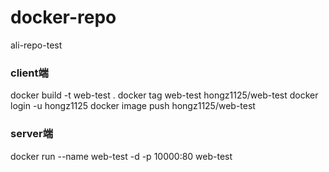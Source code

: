 # docker-repo
ali-repo-test


### client端
docker build -t web-test .
docker tag web-test hongz1125/web-test
docker login -u hongz1125
docker image push hongz1125/web-test

### server端


docker run  --name web-test -d -p 10000:80 web-test